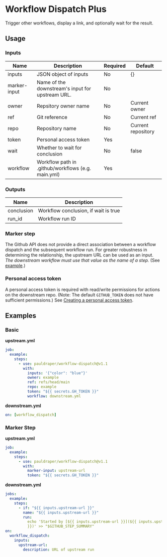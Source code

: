 # Workflow Dispatch Plus

Trigger other workflows, display a link, and optionally wait for the result.

## Usage

### Inputs

| Name         | Description                                        | Required | Default            |
| ------------ | -------------------------------------------------- | -------- | ------------------ |
| inputs       | JSON object of inputs                              | No       | {}                 |
| marker-input | Name of the downstream's input for upstream URL.   | No       |                    |
| owner        | Repsitory owner name                               | No       | Current owner      |
| ref          | Git reference                                      | No       | Current ref        |
| repo         | Repository name                                    | No       | Current repository |
| token        | Personal access token                              | Yes      |                    |
| wait         | Whether to wait for conclusion                     | No       | false              |
| workflow     | Workflow path in .github/workflows (e.g. main.yml) | Yes      |

### Outputs

| Name       | Description                          |
| ---------- | ------------------------------------ |
| conclusion | Workflow conclusion, if wait is true |
| run_id     | Workflow run ID                      |

### Marker step

The Github API does not provide a direct association between a workflow dispatch
and the subsequent workflow run. For greater robustness in determining the
relationship, the upstream URL can be used as an input. _The downstream workflow
must use that value as the name of a step._ (See [example](#marker-step-1).)

### Personal access token

A personal access token is required with read/write permissions for actions on
the downstream repo. (Note: The default `GITHUB_TOKEN` does not have sufficient
permissions.) See
[Creating a personal access token](https://docs.github.com/en/authentication/keeping-your-account-and-data-secure/creating-a-personal-access-token).

## Examples

### Basic

**upstream.yml**

```yml
job:
  example:
    steps:
      - use: pauldraper/workflow-dispatch@v1.1
        with:
          inputs: '{"color": "blue"}'
          owner: example
          ref: refs/head/main
          repo: example
          token: "${{ secrets.GH_TOKEN }}"
          workflow: downstream.yml
```

**downstream.yml**

```yml
on: [workflow_dispatch]
```

### Marker Step

**upstream.yml**

```yml
job:
  example:
    steps:
      - use: pauldraper/workflow-dispatch@v1.1
        with:
          marker-input: upstream-url
          token: "${{ secrets.GH_TOKEN }}"
```

**downstream.yml**

```yml
jobs:
  example:
    steps:
      - if: "${{ inputs.upstream-url }}"
        name: "${{ inputs.upstream-url }}"
        run:
          echo 'Started by [${{ inputs.upstream-url }}](${{ inputs.upstream-url
          }})' >> "$GITHUB_STEP_SUMMARY"
on:
  workflow_dispatch:
    inputs:
      upstream-url:
        description: URL of upstream run
```
